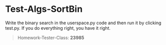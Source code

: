 # Test-Algs-SortBin

Write the binary search in the userspace.py code and then run it by clicking test.py. If you do everything right, you have it right.

> Homework-Tester-Class: **23985**
